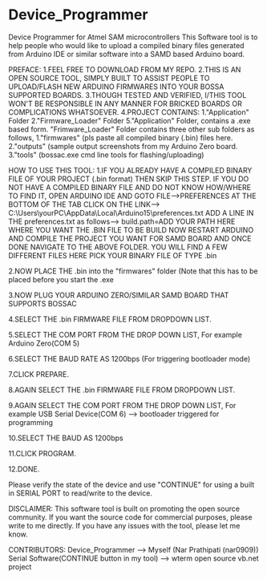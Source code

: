 # Device_Programmer
Device Programmer for Atmel SAM microcontrollers
This Software tool is to help people who would like to upload a compiled binary files generated from Arduino IDE or similar software into a SAMD based Arduino board.

PREFACE:
1.FEEL FREE TO DOWNLOAD FROM MY REPO.
2.THIS IS AN OPEN SOURCE TOOL, SIMPLY BUILT TO ASSIST PEOPLE TO UPLOAD/FLASH NEW ARDUINO FIRMWARES INTO YOUR BOSSA SUPPORTED BOARDS.
3.THOUGH TESTED AND VERIFIED, I/THIS TOOL WON'T BE RESPONSIBLE IN ANY MANNER FOR BRICKED BOARDS OR COMPLICATIONS WHATSOEVER.
4.PROJECT CONTAINS:
                    1."Application" Folder
                    2."Firmware_Loader" Folder
5."Application" Folder, contains a .exe based form.
  "Frimware_Loader" Folder contains three other sub folders as follows,
                    1."firmwares" (pls paste all compiled binary (.bin) files here.
                    2."outputs" (sample output screenshots from my Arduino Zero board.
                    3."tools" (bossac.exe cmd line tools for flashing/uploading)


HOW TO USE THIS TOOL:
1.IF YOU ALREADY HAVE A COMPILED BINARY FILE OF YOUR PROJECT (.bin format) THEN SKIP THIS STEP.
  IF YOU DO NOT HAVE A COMPILED BINARY FILE AND DO NOT KNOW HOW/WHERE TO FIND IT,
  OPEN ARDUINO IDE AND GOTO FILE-->PREFERENCES
  AT THE BOTTOM OF THE TAB CLICK ON THE LINK--> C:\Users\yourPC\AppData\Local\Arduino15\preferences.txt
  ADD A LINE IN THE preferences.txt as follows--> build.path=ADD YOUR PATH HERE WHERE YOU WANT THE .BIN FILE TO BE BUILD
  NOW RESTART ARDUINO AND COMPILE THE PROJECT YOU WANT FOR SAMD BOARD AND ONCE DONE NAVIGATE TO THE ABOVE FOLDER.
  YOU WILL FIND A FEW DIFFERENT FILES HERE PICK YOUR BINARY FILE OF TYPE .bin

2.NOW PLACE THE .bin into the "firmwares" folder (Note that this has to be placed before you start the .exe

3.NOW PLUG YOUR ARDUINO ZERO/SIMILAR SAMD BOARD THAT SUPPORTS BOSSAC

4.SELECT THE .bin FIRMWARE FILE FROM DROPDOWN LIST.

5.SELECT THE COM PORT FROM THE DROP DOWN LIST, For example Arduino Zero(COM 5)

6.SELECT THE BAUD RATE AS 1200bps (For triggering bootloader mode)

7.CLICK PREPARE.

8.AGAIN SELECT THE .bin FIRMWARE FILE FROM DROPDOWN LIST.

9.AGAIN SELECT THE COM PORT FROM THE DROP DOWN LIST, For example USB Serial Device(COM 6) --> bootloader triggered for programming

10.SELECT THE BAUD AS 1200bps

11.CLICK PROGRAM.

12.DONE. 

Please verify the state of the device and use "CONTINUE" for using a built in SERIAL PORT to read/write to the device.

DISCLAIMER:
This software tool is built on promoting the open source community.
If you want the source code for commercial purposes, please write to me directly.
If you have any issues with the tool, please let me know.


CONTRIBUTORS:
Device_Programmer --> Myself (Nar Prathipati (nar0909))
Serial Software(CONTINUE button in my tool) --> wterm open source vb.net project


